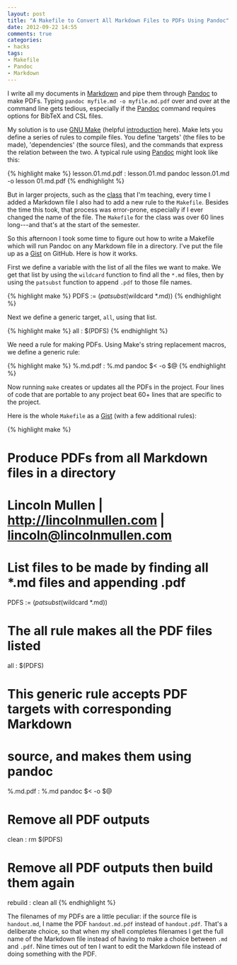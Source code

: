 ```yaml
---
layout: post
title: "A Makefile to Convert All Markdown Files to PDFs Using Pandoc"
date: 2012-09-22 14:55
comments: true
categories: 
- hacks
tags:
- Makefile
- Pandoc
- Markdown
---
```


I write all my documents in [Markdown][] and pipe them through
[Pandoc][] to make PDFs. Typing `pandoc myfile.md -o myfile.md.pdf` over
and over at the command line gets tedious, especially if the [Pandoc][]
command requires options for BibTeX and CSL files.

My solution is to use [GNU Make][] (helpful [introduction][] here). Make
lets you define a series of rules to compile files. You define 'targets'
(the files to be made), 'dependencies' (the source files), and the
commands that express the relation between the two. A typical rule using
[Pandoc][] might look like this:

{% highlight make %}
lesson.01.md.pdf : lesson.01.md
    pandoc lesson.01.md -o lesson 01.md.pdf
{% endhighlight %}

But in larger projects, such as the [class][] that I'm teaching, every
time I added a Markdown file I also had to add a new rule to the
`Makefile`. Besides the time this took, that process was error-prone,
especially if I ever changed the name of the file. The `Makefile` for
the class was over 60 lines long---and that's at the start of the
semester. 

So this afternoon I took some time to figure out how to write a Makefile
which will run Pandoc on any Markdown file in a directory. I've put the
file up as a [Gist][] on GitHub. Here is how it works.

First we define a variable with the list of all the files we want to
make. We get that list by using the `wildcard` function to find all the
`*.md` files, then by using the `patsubst` function to append `.pdf` to
those file names. 

{% highlight make %}
PDFS := $(patsubst %.md,%.md.pdf,$(wildcard *.md))
{% endhighlight %}

Next we define a generic target, `all`, using that list.

{% highlight make %}
all : $(PDFS)
{% endhighlight %}

We need a rule for making PDFs. Using Make's string replacement
macros, we define a generic rule:

{% highlight make %}
%.md.pdf : %.md
        pandoc $< -o $@
{% endhighlight %}

Now running `make` creates or updates all the PDFs in the project. Four
lines of code that are portable to any project beat 60+ lines that are
specific to the project.

Here is the whole `Makefile` as a [Gist][] (with a few additional
rules):

{% highlight make %}
# Produce PDFs from all Markdown files in a directory
# Lincoln Mullen | http://lincolnmullen.com | lincoln@lincolnmullen.com

# List files to be made by finding all *.md files and appending .pdf
PDFS := $(patsubst %.md,%.md.pdf,$(wildcard *.md))

# The all rule makes all the PDF files listed
all : $(PDFS)
                        
# This generic rule accepts PDF targets with corresponding Markdown 
# source, and makes them using pandoc
%.md.pdf : %.md
        pandoc $< -o $@

# Remove all PDF outputs
clean :
        rm $(PDFS)

# Remove all PDF outputs then build them again
rebuild : clean all
{% endhighlight %}

The filenames of my PDFs are a little peculiar: if the source file is
`handout.md`, I name the PDF `handout.md.pdf` instead of `handout.pdf`.
That's a deliberate choice, so that when my shell completes filenames I
get the full name of the Markdown file instead of having to make a
choice between `.md` and `.pdf`. Nine times out of ten I want to edit
the Markdown file instead of doing something with the PDF.

[Markdown]: http://chronicle.com/blogs/profhacker/markdown-the-syntax-you-probably-already-know/35295
[Pandoc]: http://johnmacfarlane.net/pandoc/
[GNU Make]: http://www.gnu.org/software/make/
[introduction]: http://www.cprogramming.com/tutorial/makefiles.html
[class]: http://lincolnmullen.com/courses/uws/
[Gist]: https://gist.github.com/3767386
